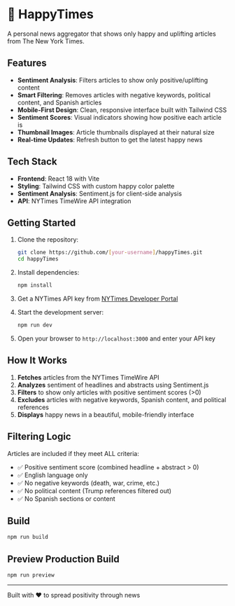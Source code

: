 # 🌟 HappyTimes

A personal news aggregator that shows only happy and uplifting articles from The New York Times.

## Features

- **Sentiment Analysis**: Filters articles to show only positive/uplifting content
- **Smart Filtering**: Removes articles with negative keywords, political content, and Spanish articles
- **Mobile-First Design**: Clean, responsive interface built with Tailwind CSS
- **Sentiment Scores**: Visual indicators showing how positive each article is
- **Thumbnail Images**: Article thumbnails displayed at their natural size
- **Real-time Updates**: Refresh button to get the latest happy news

## Tech Stack

- **Frontend**: React 18 with Vite
- **Styling**: Tailwind CSS with custom happy color palette
- **Sentiment Analysis**: Sentiment.js for client-side analysis
- **API**: NYTimes TimeWire API integration

## Getting Started

1. Clone the repository:
   ```bash
   git clone https://github.com/[your-username]/happyTimes.git
   cd happyTimes
   ```

2. Install dependencies:
   ```bash
   npm install
   ```

3. Get a NYTimes API key from [NYTimes Developer Portal](https://developer.nytimes.com/get-started)

4. Start the development server:
   ```bash
   npm run dev
   ```

5. Open your browser to `http://localhost:3000` and enter your API key

## How It Works

1. **Fetches** articles from the NYTimes TimeWire API
2. **Analyzes** sentiment of headlines and abstracts using Sentiment.js
3. **Filters** to show only articles with positive sentiment scores (>0)
4. **Excludes** articles with negative keywords, Spanish content, and political references
5. **Displays** happy news in a beautiful, mobile-friendly interface

## Filtering Logic

Articles are included if they meet ALL criteria:
- ✅ Positive sentiment score (combined headline + abstract > 0)
- ✅ English language only
- ✅ No negative keywords (death, war, crime, etc.)
- ✅ No political content (Trump references filtered out)
- ✅ No Spanish sections or content

## Build

```bash
npm run build
```

## Preview Production Build

```bash
npm run preview
```

---

Built with ❤️ to spread positivity through news